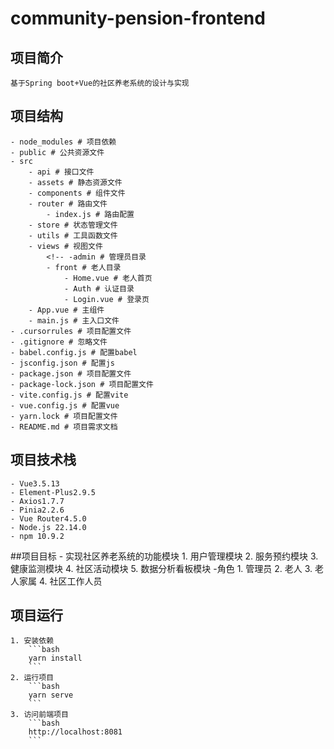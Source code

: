 # community-pension-frontend

## 项目简介
    基于Spring boot+Vue的社区养老系统的设计与实现
## 项目结构
    - node_modules # 项目依赖
    - public # 公共资源文件
    - src
        - api # 接口文件
        - assets # 静态资源文件
        - components # 组件文件
        - router # 路由文件
            - index.js # 路由配置
        - store # 状态管理文件
        - utils # 工具函数文件
        - views # 视图文件
            <!-- -admin # 管理员目录 
            - front # 老人目录
                - Home.vue # 老人首页
                - Auth # 认证目录
                - Login.vue # 登录页
        - App.vue # 主组件
        - main.js # 主入口文件
    - .cursorrules # 项目配置文件
    - .gitignore # 忽略文件
    - babel.config.js # 配置babel
    - jsconfig.json # 配置js
    - package.json # 项目配置文件
    - package-lock.json # 项目配置文件
    - vite.config.js # 配置vite
    - vue.config.js # 配置vue
    - yarn.lock # 项目配置文件
    - README.md # 项目需求文档
## 项目技术栈
    - Vue3.5.13
    - Element-Plus2.9.5
    - Axios1.7.7
    - Pinia2.2.6
    - Vue Router4.5.0
    - Node.js 22.14.0
    - npm 10.9.2

##项目目标
    - 实现社区养老系统的功能模块
        1. 用户管理模块
        2. 服务预约模块
        3. 健康监测模块
        4. 社区活动模块
        5. 数据分析看板模块
    -角色
        1. 管理员
        2. 老人
        3. 老人家属
        4. 社区工作人员
## 项目运行
    1. 安装依赖
        ```bash
        yarn install
        ```
    2. 运行项目
        ```bash
        yarn serve
        ```
    3. 访问前端项目
        ```bash
        http://localhost:8081
        ```
    